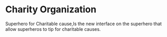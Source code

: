 # Charity Organization

Superhero for Charitable cause,Is the new interface on the superhero that allow superheros to tip for charitable causes.
